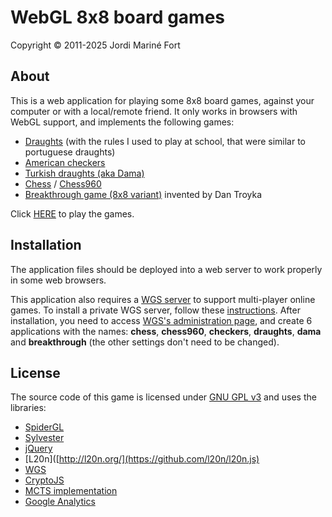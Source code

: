 WebGL 8x8 board games
=====================
Copyright © 2011-2025 Jordi Mariné Fort

About
-----

This is a web application for playing some 8x8 board games, against your computer or with a local/remote friend.
It only works in browsers with WebGL support, and implements the following games:
- [Draughts](http://en.wikipedia.org/wiki/Draughts#Long-range_kings.3B_men_cannot_capture_backwards_.28Spanish_draughts_family.29) (with the rules I used to play at school, that were similar to portuguese draughts)
- [American checkers](http://en.wikipedia.org/wiki/English_draughts)
- [Turkish draughts (aka Dama)](https://en.wikipedia.org/wiki/Turkish_draughts)
- [Chess](http://en.wikipedia.org/wiki/Chess) / [Chess960](http://en.wikipedia.org/wiki/Chess960)
- [Breakthrough game (8x8 variant)](http://en.wikipedia.org/wiki/Breakthrough_(board_game)) invented by Dan Troyka 


Click [HERE](https://jmarine.github.io/webgl8x8boardgames-demo/) to play the games.


Installation
------------

The application files should be deployed into a web server to work properly in some web browsers.

This application also requires a [WGS server](https://github.com/jmarine/wgs) to support multi-player online games. To install a private WGS server, follow these [instructions](https://github.com/jmarine/wgs/wiki/Installation). After installation, you need to access [WGS's administration page](http://localhost:8080/admin.html), and create 6 applications with the names: **chess**, **chess960**, **checkers**, **draughts**, **dama** and **breakthrough**
(the other settings don't need to be changed).


License
-------

The source code of this game is licensed under [GNU GPL v3](https://raw.githubusercontent.com/jmarine/webgl8x8boardgames/master/LICENSE.txt) and uses the libraries:
- [SpiderGL](http://spidergl.sourceforge.net/)
- [Sylvester](http://sylvester.jcoglan.com/)
- [jQuery](http://jquery.com/)
- [L20n]([http://l20n.org/](https://github.com/l20n/l20n.js)
- [WGS](https://github.com/jmarine/wgs)
- [CryptoJS](http://code.google.com/p/crypto-js)
- [MCTS implementation](https://github.com/dsesclei/mcts/)
- [Google Analytics](https://jmarine.github.io/webgl8x8boardgames-demo/googleAnalyticsTOS.html)

